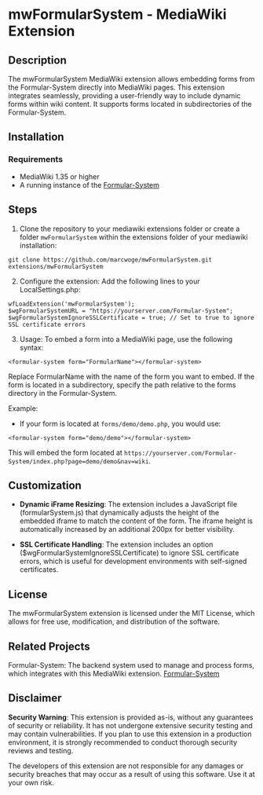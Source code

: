 # mwFormularSystem - MediaWiki Extension
## Description
The mwFormularSystem MediaWiki extension allows embedding forms from the Formular-System directly into MediaWiki pages. This extension integrates seamlessly, providing a user-friendly way to include dynamic forms within wiki content. It supports forms located in subdirectories of the Formular-System.

## Installation
### Requirements
- MediaWiki 1.35 or higher
- A running instance of the [Formular-System](https://github.com/marcwoge/Formular-System)

## Steps
1. Clone the repository to your mediawiki extensions folder or create a folder `mwFormularSystem` within the extensions folder of your mediawiki installation:
```
git clone https://github.com/marcwoge/mwFormularSystem.git extensions/mwFormularSystem
```
2. Configure the extension: Add the following lines to your LocalSettings.php:

```
wfLoadExtension('mwFormularSystem');
$wgFormularSystemURL = "https://yourserver.com/Formular-System";
$wgFormularSystemIgnoreSSLCertificate = true; // Set to true to ignore SSL certificate errors
```
3. Usage: To embed a form into a MediaWiki page, use the following syntax:
```
<formular-system form="FormularName"></formular-system>
```
Replace FormularName with the name of the form you want to embed. If the form is located in a subdirectory, specify the path relative to the forms directory in the Formular-System.

Example:

- If your form is located at `forms/demo/demo.php`, you would use:
```
<formular-system form="demo/demo"></formular-system>
```
This will embed the form located at `https://yourserver.com/Formular-System/index.php?page=demo/demo&nav=wiki`.
## Customization
- **Dynamic iFrame Resizing**: The extension includes a JavaScript file (formularSystem.js) that dynamically adjusts the height of the embedded iframe to match the content of the form. The iframe height is automatically increased by an additional 200px for better visibility.

- **SSL Certificate Handling**: The extension includes an option ($wgFormularSystemIgnoreSSLCertificate) to ignore SSL certificate errors, which is useful for development environments with self-signed certificates.

## License
The mwFormularSystem extension is licensed under the MIT License, which allows for free use, modification, and distribution of the software.

## Related Projects
Formular-System: The backend system used to manage and process forms, which integrates with this MediaWiki extension.
[Formular-System](https://github.com/marcwoge/Formular-System)

## Disclaimer
**Security Warning**: This extension is provided as-is, without any guarantees of security or reliability. It has not undergone extensive security testing and may contain vulnerabilities. If you plan to use this extension in a production environment, it is strongly recommended to conduct thorough security reviews and testing.

The developers of this extension are not responsible for any damages or security breaches that may occur as a result of using this software. Use it at your own risk.
